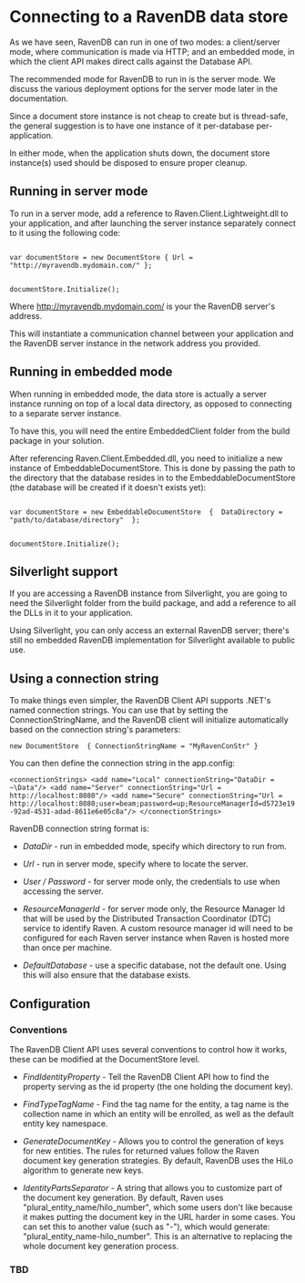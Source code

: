 ﻿# Connecting to a RavenDB data store

As we have seen, RavenDB can run in one of two modes: a client/server mode, where communication is made via HTTP; and an embedded mode, in which the client API makes direct calls against the Database API.

The recommended mode for RavenDB to run in is the server mode. We discuss the various deployment options for the server mode later in the documentation.

Since a document store instance is not cheap to create but is thread-safe, the general suggestion is to have one instance of it per-database per-application.

In either mode, when the application shuts down, the document store instance(s) used should be disposed to ensure proper cleanup.

## Running in server mode

To run in a server mode, add a reference to Raven.Client.Lightweight.dll to your application, and after launching the server instance separately connect to it using the following code:

<code>
var documentStore = new DocumentStore { Url = "http://myravendb.mydomain.com/" };

documentStore.Initialize();
</code>

Where http://myravendb.mydomain.com/ is your the RavenDB server's address.

This will instantiate a communication channel between your application and the RavenDB server instance in the network address you provided.

## Running in embedded mode

When running in embedded mode, the data store is actually a server instance running on top of a local data directory, as opposed to connecting to a separate server instance.

To have this, you will need the entire EmbeddedClient folder from the build package in your solution.

After referencing Raven.Client.Embedded.dll, you need to initialize a new instance of EmbeddableDocumentStore. This is done by passing the path to the directory that the database resides in to the EmbeddableDocumentStore (the database will be created if it doesn't exists yet):

<code>
var documentStore = new EmbeddableDocumentStore  {  DataDirectory = "path/to/database/directory"  };

documentStore.Initialize();
</code>

## Silverlight support

If you are accessing a RavenDB instance from Silverlight, you are going to need the Silverlight folder from the build package, and add a reference to all the DLLs in it to your application.

Using Silverlight, you can only access an external RavenDB server; there's still no embedded RavenDB implementation for Silverlight available to public use.

## Using a connection string

To make things even simpler, the RavenDB Client API supports .NET's named connection strings. You can use that by setting the ConnectionStringName, and the RavenDB client will initialize automatically based on the connection string's parameters:

`
new DocumentStore 
{
   ConnectionStringName = "MyRavenConStr"
}
`

You can then define the connection string in the app.config:

`
<connectionStrings>
    <add name="Local" connectionString="DataDir = ~\Data"/>
    <add name="Server" connectionString="Url = http://localhost:8080"/>
    <add name="Secure" connectionString="Url = http://localhost:8080;user=beam;password=up;ResourceManagerId=d5723e19-92ad-4531-adad-8611e6e05c8a"/>
</connectionStrings>
`

RavenDB connection string format is:

* _DataDir_ - run in embedded mode, specify which directory to run from.

* _Url_ - run in server mode, specify where to locate the server.

* _User / Password_ - for server mode only, the credentials to use when accessing the server.

* _ResourceManagerId_ - for server mode only, the Resource Manager Id that will be used by the Distributed Transaction Coordinator (DTC) service to identify Raven. A custom resource manager id will need to be configured for each Raven server instance when Raven is hosted more than once per machine.

* _DefaultDatabase_ - use a specific database, not the default one. Using this will also ensure that the database exists.

## Configuration

### Conventions

The RavenDB Client API uses several conventions to control how it works, these can be modified at the DocumentStore level.

* _FindIdentityProperty_ - Tell the RavenDB Client API how to find the property serving as the id property (the one holding the document key).

* _FindTypeTagName_ - Find the tag name for the entity, a tag name is the collection name in which an entity will be enrolled, as well as the default entity key namespace.

* _GenerateDocumentKey_ - Allows you to control the generation of keys for new entities. The rules for returned values follow the Raven document key generation strategies. By default, RavenDB uses the HiLo algorithm to generate new keys.

* _IdentityPartsSeparator_ - A string that allows you to customize part of the document key generation. By default, Raven uses "plural_entity_name/hilo_number", which some users don't like because it makes putting the document key in the URL harder in some cases. You can set this to another value (such as "-"), which would generate: "plural_entity_name-hilo_number". This is an alternative to replacing the whole document key generation process.

### TBD